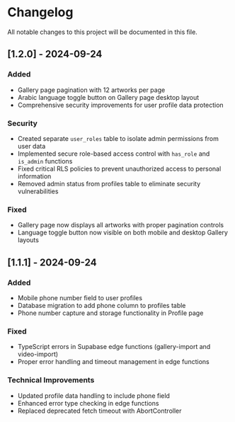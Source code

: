 # Changelog

All notable changes to this project will be documented in this file.

## [1.2.0] - 2024-09-24

### Added
- Gallery page pagination with 12 artworks per page
- Arabic language toggle button on Gallery page desktop layout
- Comprehensive security improvements for user profile data protection

### Security
- Created separate `user_roles` table to isolate admin permissions from user data
- Implemented secure role-based access control with `has_role` and `is_admin` functions
- Fixed critical RLS policies to prevent unauthorized access to personal information
- Removed admin status from profiles table to eliminate security vulnerabilities

### Fixed
- Gallery page now displays all artworks with proper pagination controls
- Language toggle button now visible on both mobile and desktop Gallery layouts

## [1.1.1] - 2024-09-24

### Added
- Mobile phone number field to user profiles
- Database migration to add phone column to profiles table
- Phone number capture and storage functionality in Profile page

### Fixed
- TypeScript errors in Supabase edge functions (gallery-import and video-import)
- Proper error handling and timeout management in edge functions

### Technical Improvements
- Updated profile data handling to include phone field
- Enhanced error type checking in edge functions
- Replaced deprecated fetch timeout with AbortController